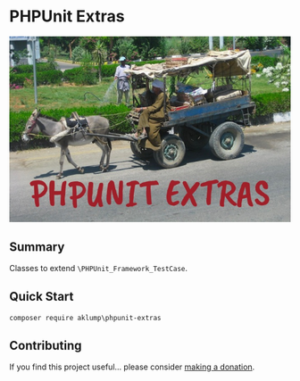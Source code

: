 # PHPUnit Extras

![phpunit_extras](images/screenshot.jpg)

## Summary

Classes to extend `\PHPUnit_Framework_TestCase`.

## Quick Start

    composer require aklump\phpunit-extras

## Contributing

If you find this project useful... please consider [making a donation](https://www.paypal.com/cgi-bin/webscr?cmd=_s-xclick&hosted_button_id=4E5KZHDQCEUV8&item_name=Gratitude%20for%20aklump%2Fphpunit_extras).
